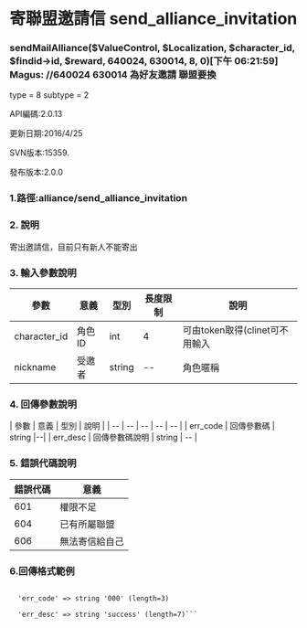 # 寄聯盟邀請信 send_alliance_invitation





### sendMailAlliance($ValueControl, $Localization, $character_id, $findid->id, $reward, 640024, 630014, 8, 0)[下午 06:21:59] Magus: //640024 630014 為好友邀請 聯盟要換

type = 8 subtype = 2


API編碼:2.0.13





更新日期:2016/4/25

> 

SVN版本:15359.

> 

發布版本:2.0.0
### 1.路徑:alliance/send_alliance_invitation

### 2. 說明
寄出邀請信，目前只有新人不能寄出
### 3. 輸入參數說明
| 參數 | 意義 | 型別 |長度限制| 說明 |
| -- | -- | -- | -- | -- |
|character_id |角色ID|int|4|可由token取得(clinet可不用輸入|
|nickname|受邀者|string|--|角色暱稱|



### 4. 回傳參數說明
| 參數 | 意義 | 型別 | 說明 |
| -- | -- | -- | -- | -- |
| err_code | 回傳參數碼 | string |--|
| err_desc | 回傳參數碼說明 | string | -- |




### 5. 錯誤代碼說明
|錯誤代碼|意義|
|--|--|
|601|權限不足|
|604|已有所屬聯盟|
|606|無法寄信給自己|

### 6.回傳格式範例

```array (size=2)

  'err_code' => string '000' (length=3)
  
  'err_desc' => string 'success' (length=7)```